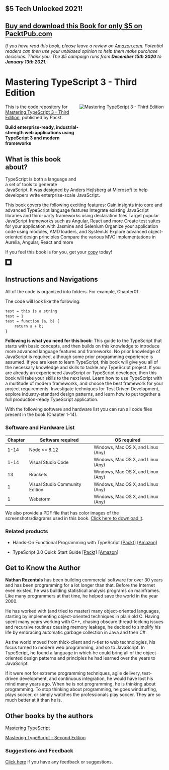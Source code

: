 ## $5 Tech Unlocked 2021!
[Buy and download this Book for only $5 on PacktPub.com](https://www.packtpub.com/product/mastering-typescript-3-third-edition/9781789536706)
-----
*If you have read this book, please leave a review on [Amazon.com](https://www.amazon.com/gp/product/1789536707).     Potential readers can then use your unbiased opinion to help them make purchase decisions. Thank you. The $5 campaign         runs from __December 15th 2020__ to __January 13th 2021.__*

# Mastering TypeScript 3 - Third Edition

<a href="https://www.packtpub.com/application-development/mastering-typescript-3-third-edition?utm_source=github&utm_medium=repository&utm_campaign=9781789536706 "><img src="https://d255esdrn735hr.cloudfront.net/sites/default/files/imagecache/ppv4_main_book_cover/B11558_MockupCover.png" alt="Mastering TypeScript 3 - Third Edition" height="256px" align="right"></a>

This is the code repository for [Mastering TypeScript 3 - Third Edition](https://www.packtpub.com/application-development/mastering-typescript-3-third-edition?utm_source=github&utm_medium=repository&utm_campaign=9781789536706 ), published by Packt.

**Build enterprise-ready, industrial-strength web applications using TypeScript 3 and modern frameworks**

## What is this book about?
TypeScript is both a language and a set of tools to generate JavaScript. It was designed by Anders Hejlsberg at Microsoft to help developers write enterprise-scale JavaScript.

This book covers the following exciting features:
Gain insights into core and advanced TypeScript language features 
Integrate existing JavaScript libraries and third-party frameworks using declaration files 
Target popular JavaScript frameworks such as Angular, React and more 
Create test suites for your application with Jasmine and Selenium 
Organize your application code using modules, AMD loaders, and SystemJs 
Explore advanced object-oriented design principles 
Compare the various MVC implementations in Aurelia, Angular, React and more 

If you feel this book is for you, get your [copy](https://www.amazon.com/dp/1789536707) today!

<a href="https://www.packtpub.com/?utm_source=github&utm_medium=banner&utm_campaign=GitHubBanner"><img src="https://raw.githubusercontent.com/PacktPublishing/GitHub/master/GitHub.png" 
alt="https://www.packtpub.com/" border="5" /></a>

## Instructions and Navigations
All of the code is organized into folders. For example, Chapter01.

The code will look like the following:
```
test = this is a string
test = 1
test = function (a, b) {
    return a + b;
}
```

**Following is what you need for this book:**
This guide to the TypeScript that starts with basic concepts, and then builds on this knowledge to introduce more advanced language features and frameworks. No prior knowledge of JavaScript is required, although some prior programming experience is assumed. If you are keen to learn TypeScript, this book will give you all of the necessary knowledge and skills to tackle any TypeScript project. If you are already an experienced JavaScript or TypeScript developer, then this book will take your skills to the next level. Learn how to use TypeScript with a multitude of modern frameworks, and choose the best framework for your project requirements. Investigate techniques for Test Driven Development, explore industry-standard design patterns, and learn how to put together a full production-ready TypeScript application.

With the following software and hardware list you can run all code files present in the book (Chapter 1-14).
### Software and Hardware List
| Chapter | Software required | OS required |
| -------- | ------------------------------------ | ----------------------------------- |
| 1-14 | Node >= 8.12  | Windows, Mac OS X, and Linux (Any) |
| 1-14 | Visual Studio Code | Windows, Mac OS X, and Linux (Any) |
| 13 | Brackets | Windows, Mac OS X, and Linux (Any) |
| 1 | Visual Studio Community Edition | Windows, Mac OS X, and Linux (Any) |
| 1 | Webstorm | Windows, Mac OS X, and Linux (Any) |


We also provide a PDF file that has color images of the screenshots/diagrams used in this book. [Click here to download it](https://www.packtpub.com/sites/default/files/downloads/9781789536706_ColorImages.pdf).

### Related products
* Hands-On Functional Programming with TypeScript [[Packt]](https://www.packtpub.com/application-development/hands-functional-programming-typescript?utm_source=github&utm_medium=repository&utm_campaign=9781788831437 ) [[Amazon]](https://www.amazon.com/dp/1788831438)

* TypeScript 3.0 Quick Start Guide [[Packt]](https://www.packtpub.com/application-development/typescript-30-quick-start-guide?utm_source=github&utm_medium=repository&utm_campaign=9781789345575 ) [[Amazon]](https://www.amazon.com/dp/178934557X)

## Get to Know the Author
**Nathan Rozentals**
has been building commercial software for over 30 years and has been programming for a lot longer than that. Before the Internet even existed, he was building statistical analysis programs on mainframes. Like many programmers at that time, he helped save the world in the year 2000. 

He has worked with (and tried to master) many object-oriented languages, starting by implementing object-oriented techniques in plain old C. Having spent many years working with C++, chasing obscure thread-locking issues and recursive routines causing memory leakage, he decided to simplify his life by embracing automatic garbage collection in Java and then C#. 

As the world moved from thick-client and n-tier to web technologies, his focus turned to modern web programming, and so to JavaScript. In TypeScript, he found a language in which he could bring all of the object-oriented design patterns and principles he had learned over the years to JavaScript. 

If it were not for extreme programming techniques, agile delivery, test-driven development, and continuous integration, he would have lost his mind many years ago.
When he is not programming, he is thinking about programming. To stop thinking about programming, he goes windsurfing, plays soccer, or simply watches the professionals play soccer. They are so much better at it than he is.



## Other books by the authors
[Mastering TypeScript](https://www.packtpub.com/web-development/mastering-typescript?utm_source=github&utm_medium=repository&utm_campaign=9781784399665 )

[Mastering TypeScript - Second Edition](https://www.packtpub.com/application-development/mastering-typescript-second-edition?utm_source=github&utm_medium=repository&utm_campaign=9781786468710 )



### Suggestions and Feedback
[Click here](https://docs.google.com/forms/d/e/1FAIpQLSdy7dATC6QmEL81FIUuymZ0Wy9vH1jHkvpY57OiMeKGqib_Ow/viewform) if you have any feedback or suggestions.


